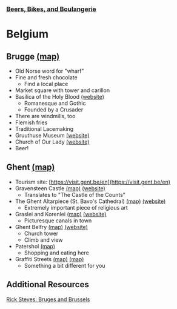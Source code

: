 ### [Beers, Bikes, and Boulangerie](../Overview.html)

# Belgium

## Brugge [(map)](https://www.google.com/maps/place/Bruges,+Belgium/@51.2609144,3.0820263,11z/data=!3m1!4b1!4m5!3m4!1s0x47c350d0c11e420d:0x1aa2f35ac8834df7!8m2!3d51.2091418!4d3.2248306)
- Old Norse word for "wharf"
- Fine and fresh chocolate
	- Find a local place
- Market square with tower and carillon
- Basilica of the Holy Blood [(website)](https://www.holyblood.com/homepage-of-the-basilica-of-the-holy-blood)
	- Romanesque and Gothic
	- Founded by a Crusader
- There are windmills, too
- Flemish fries
- Traditional Lacemaking
- Gruuthuse Museum [(website)](https://www.museabrugge.be/en)
- Church of Our Lady [(website)](https://www.museabrugge.be/en)
- Beer!

## Ghent [(map)](https://www.google.com/maps/place/Ghent,+Belgium/@51.0843473,3.5744801,44749m/data=!3m2!1e3!4b1!4m5!3m4!1s0x47c370e1339443ad:0x40099ab2f4d5140!8m2!3d51.0500143!4d3.7303305)
- Tourism site: [https://visit.gent.be/en](https://visit.gent.be/en)
- Gravensteen Castle [(map)](https://www.google.com/maps/place/Gravensteen/@51.055044,3.7033368,7915m/data=!3m1!1e3!4m5!3m4!1s0x47c3714094eeb071:0x2dff56bd1f6adbbe!8m2!3d51.0575292!4d3.7207367) [(website)](https://historischehuizen.stad.gent/en/castle-counts)
	- Translates to "The Castle of the Counts"
- The Ghent Altarpiece (St. Bavo's Cathedral) [(map)](https://www.google.com/maps/place/Saint+Bavo's+Cathedral/@51.0543571,3.7264502,2800m/data=!3m1!1e3!4m13!1m7!3m6!1s0x47c37138c3671e01:0xf6970a704f89f596!2sPatershol,+9000+Ghent,+Belgium!3b1!8m2!3d51.05944!4d3.72295!3m4!1s0x47c371461b74e71b:0x94b399b9e5214552!8m2!3d51.052974!4d3.7270591) [(website)](https://visit.gent.be/en/see-do/ghent-altarpiece-supreme-divine-art)
	- Extremely important piece of religious art
- Graslei and Korenlei [(map)](https://www.google.com/maps/place/Graslei,+9000+Gent,+Belgium/@51.0550243,3.7203027,350m/data=!3m1!1e3!4m5!3m4!1s0x47c371412b7a2a5f:0x5435a3ad04a37e60!8m2!3d51.05471!4d3.72076) [(website)](https://visit.gent.be/en/see-do/history-graslei-and-korenlei)
	- Picturesque canals in town
- Ghent Belfry [(map)](https://www.google.com/maps/place/Het+Belfort+van+Gent/@51.0539943,3.728995,3956m/data=!3m1!1e3!4m5!3m4!1s0x0:0x9d691697e4fc905b!8m2!3d51.0536348!4d3.7249127) [(website)](https://visit.gent.be/en/see-do/ghent-belfry-world-heritage)
	- Church tower
	- Climb and view
- Patershol [(map)](https://www.google.com/maps/place/Patershol,+9000+Ghent,+Belgium/@51.0569415,3.7307331,2803m/data=!3m1!1e3!4m13!1m7!3m6!1s0x47c37138c3671e01:0xf6970a704f89f596!2sPatershol,+9000+Ghent,+Belgium!3b1!8m2!3d51.05944!4d3.72295!3m4!1s0x47c37138c3671e01:0xf6970a704f89f596!8m2!3d51.05944!4d3.72295)
	- Shopping and eating here
- Graffiti Streets [(map)](https://www.google.com/maps/place/Graffiti+Street/@51.0551025,3.7249254,406m/data=!3m1!1e3!4m5!3m4!1s0x0:0xc328c845c3aff05c!8m2!3d51.0554872!4d3.7246336) [(map)](https://www.google.com/maps/place/Ghent+Graffiti+Alley/@51.0479753,3.7330428,700m/data=!3m2!1e3!4b1!4m5!3m4!1s0x0:0xf45aafdc527b1a49!8m2!3d51.0479719!4d3.7352315)
	- Something a bit different for you

## Additional Resources
[Rick Steves: Bruges and Brussels](https://www.youtube.com/watch?v=gZuI-dR9pfU)
